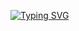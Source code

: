[![Typing SVG](https://readme-typing-svg.demolab.com?font=Fira+Code&pause=1000&width=435&lines=ALL+JAVA+CODES+FROM+BEGINNER+TO+PRO+)](https://git.io/typing-svg)
